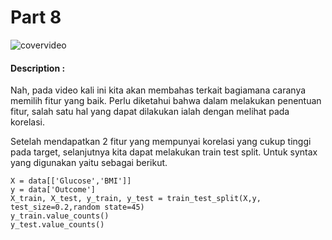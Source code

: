 # Part 8

![covervideo](http://bit.ly/makeaicovervideo)

#### **Description :**

Nah, pada video kali ini kita akan membahas terkait bagiamana caranya memilih fitur yang baik. Perlu diketahui bahwa dalam melakukan penentuan fitur, salah satu hal yang dapat dilakukan ialah dengan melihat pada korelasi.

Setelah mendapatkan 2 fitur yang mempunyai korelasi yang cukup tinggi pada target, selanjutnya kita dapat melakukan train test split. Untuk syntax yang digunakan yaitu sebagai berikut. 
```
X = data[['Glucose','BMI']]
y = data['Outcome']
X_train, X_test, y_train, y_test = train_test_split(X,y, test_size=0.2,random state=45)
y_train.value_counts()
y_test.value_counts()
```